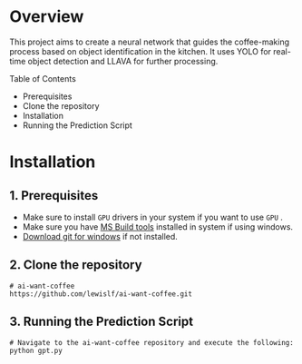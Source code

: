 # Overview

This project aims to create a neural network that guides the coffee-making process based on object identification in the kitchen. It uses YOLO for real-time object detection and LLAVA for further processing.

Table of Contents
- Prerequisites
- Clone the repository
- Installation
- Running the Prediction Script

# Installation
## 1. Prerequisites

- Make sure to install `GPU` drivers in your system if you want to use `GPU` .
- Make sure you have [MS Build tools](https://aka.ms/vs/17/release/vs_BuildTools.exe) installed in system if using windows. 
- [Download git for windows](https://git-scm.com/download/win) if not installed.

## 2. Clone the repository
``` shell
# ai-want-coffee
https://github.com/lewislf/ai-want-coffee.git
```

## 3. Running the Prediction Script
```shell
# Navigate to the ai-want-coffee repository and execute the following:
python gpt.py
```
